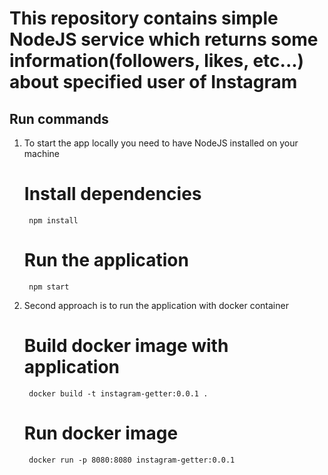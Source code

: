 # This repository contains simple NodeJS service which returns some information(followers, likes, etc...) about specified user of Instagram

## Run commands

1. To start the app locally you need to have NodeJS installed on your machine

	# Install dependencies
		npm install
	# Run the application
		npm start

2. Second approach is to run the application with docker container

	# Build docker image with application
		docker build -t instagram-getter:0.0.1 .
	# Run docker image
		docker run -p 8080:8080 instagram-getter:0.0.1

